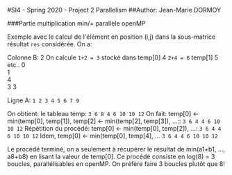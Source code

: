 #SI4 - Spring 2020 - Project 2 Parallelism
##Author:	Jean-Marie DORMOY


###Partie multiplication min/+ parallèle openMP

Exemple avec le calcul de l'élément en position (i,j) dans la sous-matrice résultat ```res```
considérée. On a:

Colonne B:	2		On calcule ```1+2 = 3```	stocké dans temp[0]
			4				   ```2+4 = 6```		        temp[1]
			5				   etc..
			0				
			1		
			4		
			3
			3

Ligne A: ```1 2 3 4 5 6 7 9```

On obtient: le tableau temp:
```3 6 8 4 6 10 10 12```
On fait: temp[0] <- min(temp[0], temp[1]), temp[2] <- min(temp[2], temp[3]), ...::
```3 6 4 4 6 10 10 12```
Répétition du procédé: temp[0] <- min(temp[0], temp[2]), ...:
```3 6 4 4 6 10 10 12```
Idem, temp[0] <- min(temp[0], temp[4], ...
```3 6 4 4 6 10 10 12```

Le procédé terminé, on a seulement à récupérer le résultat de min(a1+b1, ..., a8+b8) en lisant
la valeur de temp[0]. Ce procédé consiste en log(8) = 3 boucles, parallélisables en openMP. On
préfère faire 3 boucles plutôt que 8!

